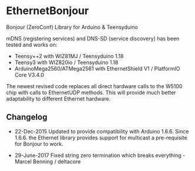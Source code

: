 EthernetBonjour
===============

Bonjour (ZeroConf) Library for Arduino & Teensyduino

mDNS (registering services) and DNS-SD (service discovery) has been tested and works on:
- Teensy++2 with WIZ81MJ / Teensyduino 1.18
- Teensy3 with WIZ820io / Teensyduino 1.18
- ArduinoMega2560/ATMega2561 with EthernetShield V1 / PlatformIO Core V3.4.0

The newest revised code replaces all direct hardware calls to the W5100 chip with calls to EthernetUDP methods.
This will provide much better adaptability to different Ethernet hardware.

## Changelog

 - 22-Dec-2015 Updated to provide compatibility with Arduino 1.6.6. Since 1.6.6. the Ethernet library provides support for multicast a pre-requisite for Bonjour to work.

 - 29-June-2017 Fixed string zero termination which breaks everything - Marcel Benning / deltacore
